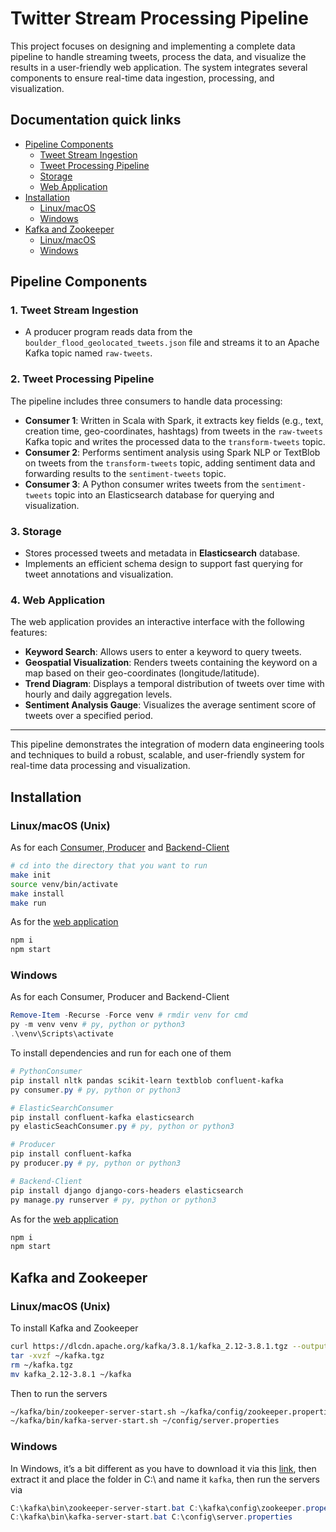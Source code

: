 # Twitter Stream Processing Pipeline

This project focuses on designing and implementing a complete data pipeline to handle streaming tweets, process the data, and visualize the results in a user-friendly web application. The system integrates several components to ensure real-time data ingestion, processing, and visualization.

## Documentation quick links

- [Pipeline Components]([github.com/TwitterStreaming#pipeline-components](https://github.com/TwitterStreaming#pipeline-components))
    - [Tweet Stream Ingestion]([github.com/twitterstreaming#1-tweet-stream-ingestion](http://github.com/twitterstreaming#1-tweet-stream-ingestion))
    - [Tweet Processing Pipeline](https://github.com/TwitterStreaming#2-tweet-processing-pipeline)
    - [Storage]([github.com/twitterstreaming#3-storage](http://github.com/twitterstreaming#3-storage))
    - [Web Application](https://github.com/TwitterStreaming#4-web-application)
- [Installation]([github.com/twitterstreaming#installation](http://github.com/twitterstreaming#installation))
    - [Linux/macOS]([github.com/twitterstreaming#linuxmacos-unix](http://github.com/twitterstreaming#linuxmacos-unix))
    - [Windows]([github.com/twitterstreaming#windows](http://github.com/twitterstreaming#windows))
- [Kafka and Zookeeper]([github.com/twitterstreaming#kafka-and-zookeeper](http://github.com/twitterstreaming#kafka-and-zookeeper))
    - [Linux/macOS]([github.com/twitterstreaming#linuxmacos-unix-1](http://github.com/twitterstreaming#linuxmacos-unix-1))
    - [Windows]([github.com/twitterstreaming#windows-1](http://github.com/twitterstreaming#windows-1))

## Pipeline Components

### 1. **Tweet Stream Ingestion**

- A producer program reads data from the `boulder_flood_geolocated_tweets.json` file and streams it to an Apache Kafka topic named `raw-tweets`.

### 2. **Tweet Processing Pipeline**

The pipeline includes three consumers to handle data processing:

- **Consumer 1**: Written in Scala with Spark, it extracts key fields (e.g., text, creation time, geo-coordinates, hashtags) from tweets in the `raw-tweets` Kafka topic and writes the processed data to the `transform-tweets` topic.
- **Consumer 2**: Performs sentiment analysis using Spark NLP or TextBlob on tweets from the `transform-tweets` topic, adding sentiment data and forwarding results to the `sentiment-tweets` topic.
- **Consumer 3**: A Python consumer writes tweets from the `sentiment-tweets` topic into an Elasticsearch database for querying and visualization.

### 3. **Storage**

- Stores processed tweets and metadata in **Elasticsearch** database.
- Implements an efficient schema design to support fast querying for tweet annotations and visualization.

### 4. **Web Application**

The web application provides an interactive interface with the following features:

- **Keyword Search**: Allows users to enter a keyword to query tweets.
- **Geospatial Visualization**: Renders tweets containing the keyword on a map based on their geo-coordinates (longitude/latitude).
- **Trend Diagram**: Displays a temporal distribution of tweets over time with hourly and daily aggregation levels.
- **Sentiment Analysis Gauge**: Visualizes the average sentiment score of tweets over a specified period.

---

This pipeline demonstrates the integration of modern data engineering tools and techniques to build a robust, scalable, and user-friendly system for real-time data processing and visualization.

## Installation

### Linux/macOS (Unix)

As for each [Consumer, Producer](https://github.com/TwitterStreaming/ConsumerAndProducer/tree/dev) and [Backend-Client](https://github.com/TwitterStreaming/Backend-Client/tree/dev)

```bash
# cd into the directory that you want to run
make init
source venv/bin/activate
make install
make run
```

As for the [web application]([https://github.com/TwitterStreaming/web/tree/dev](https://github.com/TwitterStreaming/ConsumerAndProducer/tree/dev))

```bash
npm i
npm start
```

### Windows

As for each Consumer, Producer and Backend-Client

```powershell
Remove-Item -Recurse -Force venv # rmdir venv for cmd
py -m venv venv # py, python or python3
.\venv\Scripts\activate
```

To install dependencies and run for each one of them

```powershell
# PythonConsumer
pip install nltk pandas scikit-learn textblob confluent-kafka
py consumer.py # py, python or python3

# ElasticSearchConsumer
pip install confluent-kafka elasticsearch
py elasticSeachConsumer.py # py, python or python3

# Producer
pip install confluent-kafka
py producer.py # py, python or python3

# Backend-Client
pip install django django-cors-headers elasticsearch
py manage.py runserver # py, python or python3
```

As for the [web application]([https://github.com/TwitterStreaming/web/tree/dev](https://github.com/TwitterStreaming/ConsumerAndProducer/tree/dev))

```bash
npm i
npm start
```

## Kafka and Zookeeper

### Linux/macOS (Unix)

To install Kafka and Zookeeper

```bash
curl https://dlcdn.apache.org/kafka/3.8.1/kafka_2.12-3.8.1.tgz --output ~/kafka.tgz
tar -xvzf ~/kafka.tgz
rm ~/kafka.tgz
mv kafka_2.12-3.8.1 ~/kafka
```

Then to run the servers

```bash
~/kafka/bin/zookeeper-server-start.sh ~/kafka/config/zookeeper.properties
~/kafka/bin/kafka-server-start.sh ~/config/server.properties
```

### Windows

In Windows, it’s a bit different as you have to download it via this [link](https://dlcdn.apache.org/kafka/3.8.1/kafka_2.12-3.8.1.tgz), then extract it and place the folder in C:\ and name it `kafka`, then run the servers via

```powershell
C:\kafka\bin\zookeeper-server-start.bat C:\kafka\config\zookeeper.properties
C:\kafka\bin\kafka-server-start.bat C:\config\server.properties
```
